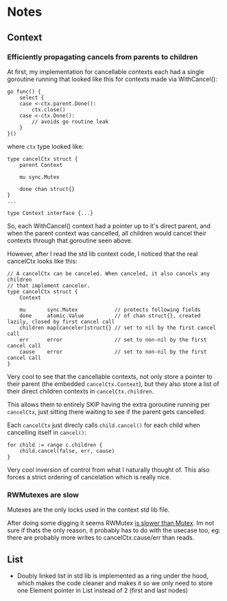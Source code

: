 # Notes

## Context

### Efficiently propagating cancels from parents to children
 At first, my implementation for cancellable contexts each had a single goroutine running that looked like this for contexts made via WithCancel():
```
go func() {
    select {
    case <-ctx.parent.Done():
        ctx.close()
    case <-ctx.Done():
        // avoids go routine leak
    }
}()
```

where `ctx` type looked like:
```
type cancelCtx struct {
	parent Context

	mu sync.Mutex

	done chan struct{}
}
...

type Context interface {...}
```

So, each WithCancel() context had a pointer up to it's direct parent, and when the parent context was cancelled, all children would cancel their contexts through that goroutine seen above.

However, after I read the std lib context code, I noticed that the real cancelCtx looks like this:
```
// A cancelCtx can be canceled. When canceled, it also cancels any children
// that implement canceler.
type cancelCtx struct {
	Context

	mu       sync.Mutex            // protects following fields
	done     atomic.Value          // of chan struct{}, created lazily, closed by first cancel call
	children map[canceler]struct{} // set to nil by the first cancel call
	err      error                 // set to non-nil by the first cancel call
	cause    error                 // set to non-nil by the first cancel call
}
```

Very cool to see that the cancellable contexts, not only store a pointer to their parent (the embedded `cancelCtx.Context`), but they also store a list of their direct children contexts in `cancelCtx.children`. 

This allows them to entirely SKIP having the extra goroutine running per `cancelCtx`, just sitting there waiting to see if the parent gets cancelled.

Each `cancelCtx` just direcly calls `child.cancel()` for each child  when cancelling itself in `cancel()`:
```
for child := range c.children {
    child.cancel(false, err, cause)
}
```

Very cool inversion of control from what I naturally thought of. This also forces a strict ordering of cancelation which is really nice.


### RWMutexes are slow

Mutexes are the only locks used in the context std lib file.

After doing some digging it seems RWMutex [is slower than Mutex](https://github.com/golang/go/issues/17973). Im not sure if thats the only reason, it probably has to do with the usecase too, eg: there are probably more writes to cancelCtx.cause/err than reads.


## List

* Doubly linked list in std lib is implemented as a ring under the hood, which makes the code cleaner and makes it so we only need to store one Element pointer in List instead of 2 (first and last nodes)